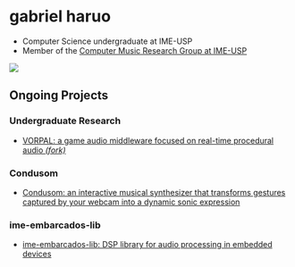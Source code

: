 # gabriel haruo

- Computer Science undergraduate at IME-USP
- Member of the [Computer Music Research Group at IME-USP](https://github.com/compmus-ime-usp)

<picture>
  <source
    srcset="https://github-readme-stats.vercel.app/api/top-langs/?username=haruo-gabriel&hide_border=false&border_color=3d444d&hide_title=false&hide_progress=false&layout=compact&langs_count=16&theme=transparent&size_weight=0.3&count_weight=0.7"
    media="(prefers-color-scheme: dark)"
  />
  <source
    srcset="https://github-readme-stats.vercel.app/api/top-langs/?username=haruo-gabriel&hide_border=false&border_color=3d444d&hide_title=false&hide_progress=false&layout=compact&langs_count=16&size_weight=0.3&count_weight=0.7"
    media="(prefers-color-scheme: light), (prefers-color-scheme: no-preference)"
  />
  <img src="https://github-readme-stats.vercel.app/api?username=anuraghazra&show_icons=true" />
</picture>

## Ongoing Projects

### Undergraduate Research

- [VORPAL: a game audio middleware focused on real-time procedural audio _(fork)_](https://github.com/haruo-gabriel/vorpal)

### Condusom

- [Condusom: an interactive musical synthesizer that transforms gestures captured by your webcam into a dynamic sonic expression](https://github.com/compmus-ime-usp/condusom)

### ime-embarcados-lib

- [ime-embarcados-lib: DSP library for audio processing in embedded devices](https://github.com/viniciusfersil123/ime-embarcados-lib)
